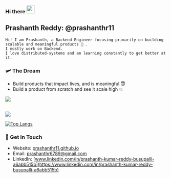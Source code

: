 ### Hi there <img src="https://media.giphy.com/media/hvRJCLFzcasrR4ia7z/giphy.gif" width="25px">


<!--
**prashanthr11/prashanthr11** is a ✨ _special_ ✨ repository because its `README.md` (this file) appears on your GitHub profile.

Here are some ideas to get you started:

- 🔭 I’m currently working on ...
- 🌱 I’m currently learning ...
- 👯 I’m looking to collaborate on ...
- 🤔 I’m looking for help with ...
- 💬 Ask me about ...
- 📫 How to reach me: ...
- 😄 Pronouns: ...
- ⚡ Fun fact: ...
-->

## Prashanth Reddy: @prashanthr11
```
Hi! I am Prashanth, a Backend Engineer focusing primarily on building scalable and meaningful products 📖 .
I mostly work on Backend.
I love distributed-systems and am learning constantly to get better at it.
```

### 🛩 The Dream

-   Build products that impact lives, and is meaningful 😇
-   Build a product from scratch and see it scale high 💥

<a href="https://github.com/anuraghazra/github-readme-stats">
  <img align="center" src="https://github-readme-stats.vercel.app/api?username=prashanthr11" />

<br />
<br />

![](https://github-readme-stats.vercel.app/api?username=prashanthr11&hide=contribs,prs)

[![Top Langs](https://github-readme-stats.vercel.app/api/top-langs/?username=prashanthr11)](https://github.com/anuraghazra/github-readme-stats)

### 📱 Get In Touch

-   Website: [prashanthr11.github.io](https://prashanthr11.github.io/)
-   Email: [prashanthr6789@gmail.com](prashanthr6789@gmail.com)
-   LinkedIn: [www.linkedin.com/in/prashanth-kumar-reddy-busupalli-a6abb515b](https://www.linkedin.com/in/prashanth-kumar-reddy-busupalli-a6abb515b)
  
